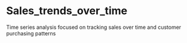 # Sales_trends_over_time
Time series analysis focused on tracking sales over time and customer purchasing patterns
